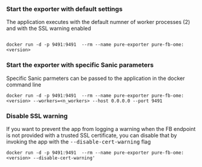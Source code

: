 ### Start the exporter with default settings

The application executes with the default numner of worker processes (2) and with the SSL warning enabled

```shell

docker run -d -p 9491:9491  --rm --name pure-exporter pure-fb-ome:<version>
```

### Start the exporter with specific Sanic parameters

Specific Sanic parmeters can be passed to the application in the docker command line

```shell
docker run -d -p 9491:9491  --rm --name pure-exporter pure-fb-ome:<version> --workers=<n_workers> --host 0.0.0.0 --port 9491
```

### Disable SSL warning

If you want to prevent the app from logging a warning when the FB endpoint is not provided with a trusted SSL certificate, you can disable that by invoking the app with the <kbd>--disable-cert-warning</kbd> flag
```shell
docker run -d -p 9491:9491  --rm --name pure-exporter pure-fb-ome:<version> --disable-cert-warning'
```

